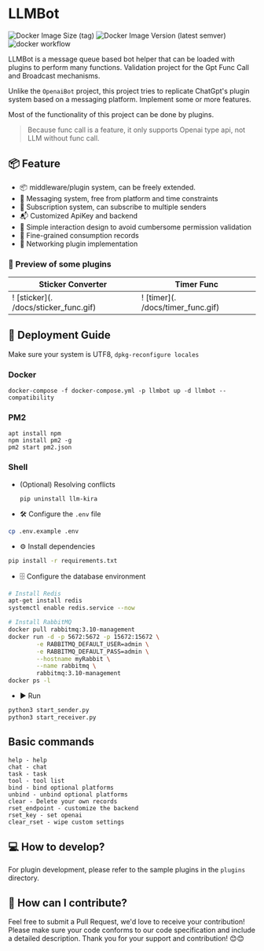 # LLMBot

![Docker Image Size (tag)](https://img.shields.io/docker/image-size/sudoskys/llmbot/latest)
![Docker Image Version (latest semver)](https://img.shields.io/docker/v/sudoskys/llmbot)
![docker workflow](https://github.com/llmkira/llmbot/actions/workflows/docker-ci.yaml/badge.svg)

LLMBot is a message queue based bot helper that can be loaded with plugins to perform many functions. Validation project
for the Gpt Func Call and Broadcast mechanisms.

Unlike the `OpenaiBot` project, this project tries to replicate ChatGpt's plugin system based on a messaging platform.
Implement some or more features.

Most of the functionality of this project can be done by plugins.

> Because func call is a feature, it only supports Openai type api, not LLM without func call.

## 📦 Feature

- 📦 middleware/plugin system, can be freely extended.
- 📝 Messaging system, free from platform and time constraints
- 📎 Subscription system, can subscribe to multiple senders
- 📬 Customized ApiKey and backend
- 🍾 Simple interaction design to avoid cumbersome permission validation
- 🎵 Fine-grained consumption records
- 🍰 Networking plugin implementation

### 🧀 Preview of some plugins

| Sticker Converter                     | Timer Func                        |
|---------------------------------------|-----------------------------------|
| ! [sticker](. /docs/sticker_func.gif) | ! [timer](. /docs/timer_func.gif) | !

## 📝 Deployment Guide

Make sure your system is UTF8, `dpkg-reconfigure locales`

### Docker

```shell
docker-compose -f docker-compose.yml -p llmbot up -d llmbot --compatibility
```

### PM2

````
apt install npm
npm install pm2 -g
pm2 start pm2.json
````

### Shell

- (Optional) Resolving conflicts

  `pip uninstall llm-kira`

- 🛠 Configure the `.env` file

```bash
cp .env.example .env
```

- ⚙️ Install dependencies

```bash
pip install -r requirements.txt
```

- 🗄 Configure the database environment

```bash
# Install Redis
apt-get install redis
systemctl enable redis.service --now
```

```bash
# Install RabbitMQ
docker pull rabbitmq:3.10-management
docker run -d -p 5672:5672 -p 15672:15672 \
        -e RABBITMQ_DEFAULT_USER=admin \
        -e RABBITMQ_DEFAULT_PASS=admin \
        --hostname myRabbit \
        --name rabbitmq \
        rabbitmq:3.10-management 
docker ps -l
```  

- ▶️ Run

```bash
python3 start_sender.py
python3 start_receiver.py

```

## Basic commands

```shell
help - help
chat - chat
task - task
tool - tool list
bind - bind optional platforms
unbind - unbind optional platforms
clear - Delete your own records
rset_endpoint - customize the backend
rset_key - set openai
clear_rset - wipe custom settings

```

## 💻 How to develop?

For plugin development, please refer to the sample plugins in the `plugins` directory.

## 🤝 How can I contribute?

Feel free to submit a Pull Request, we'd love to receive your contribution! Please make sure your code conforms to our
code specification and include a detailed description. Thank you for your support and contribution! 😊😊